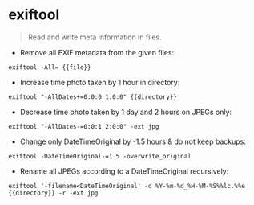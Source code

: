 # exiftool

> Read and write meta information in files.

- Remove all EXIF metadata from the given files:

`exiftool -All= {{file}}`

- Increase time photo taken by 1 hour in directory:

`exiftool "-AllDates+=0:0:0 1:0:0" {{directory}}`

- Decrease time photo taken by 1 day and 2 hours on JPEGs only:

`exiftool "-AllDates-=0:0:1 2:0:0" -ext jpg`

- Change only DateTimeOriginal by -1.5 hours & do not keep backups:

`exiftool -DateTimeOriginal-=1.5 -overwrite_original`

- Rename all JPEGs according to a DateTimeOriginal recursively:

`exiftool '-filename<DateTimeOriginal' -d %Y-%m-%d_%H-%M-%S%%lc.%%e {{directory}} -r -ext jpg`
